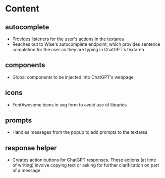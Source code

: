 # Content

## autocomplete
* Provides listeners for the user's actions in the textarea
* Reaches out to Wise's autocomplete endpoint, which provides sentence completion for the user as they are typing in ChatGPT's textarea

## components
* Global components to be injected into ChatGPT's webpage

## icons
* FontAwesome icons in svg form to avoid use of libraries

## prompts
* Handles messages from the popup to add prompts to the textarea

## response helper
* Creates action buttons for ChatGPT responses. These actions (at time of writing) involve copying text or asking for further clarification on part of a message.